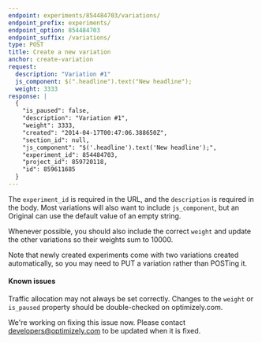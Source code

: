 ```yaml
---
endpoint: experiments/854484703/variations/
endpoint_prefix: experiments/
endpoint_option: 854484703
endpoint_suffix: /variations/
type: POST
title: Create a new variation
anchor: create-variation
request:
  description: "Variation #1"
  js_component: $(".headline").text("New headline");
  weight: 3333
response: |
  {
    "is_paused": false,
    "description": "Variation #1",
    "weight": 3333,
    "created": "2014-04-17T00:47:06.388650Z",
    "section_id": null,
    "js_component": "$('.headline').text('New headline');",
    "experiment_id": 854484703,
    "project_id": 859720118,
    "id": 859611685
  }
---
```


The `experiment_id` is required in the URL, and the `description` is required in the body. Most variations will also want to include `js_component`, but an Original can use the default value of an empty string.

Whenever possible, you should also include the correct `weight` and update the other variations so their weights sum to 10000.

Note that newly created experiments come with two variations created automatically, so you may need to PUT a variation rather than POSTing it.

#### Known issues

Traffic allocation may not always be set correctly. Changes to the `weight` or `is_paused` property should be double-checked on optimizely.com.

We're working on fixing this issue now. Please contact [developers@optimizely.com](mailto:developers@optimizely.com) to be updated when it is fixed.
